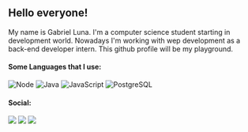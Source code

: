 ## Hello everyone!

My name is Gabriel Luna. I'm a computer science student starting in development world. Nowadays I'm working with wep development as a back-end developer intern. This github profile will be my playground.

#### Some Languages that I use:
![Node](https://cdn.iconscout.com/icon/free/png-512/node-js-1-1174935.png?f=avif&w=30)  ![Java](https://cdn.iconscout.com/icon/free/png-512/java-22-225997.png?f=avif&w=30)  ![JavaScript](https://cdn.iconscout.com/icon/free/png-512/javascript-1-225993.png?f=avif&w=35) ![PostgreSQL](https://cdn.iconscout.com/icon/free/png-512/postgresql-8-1175119.png?f=avif&w=35)

#### Social:
<a href="https://www.linkedin.com/in/gabluna/" target="_blank"><img src="https://img.shields.io/badge/-LinkedIn-%230077B5?style=for-the-badge&logo=linkedin&logoColor=white" target="_blank"></a>
<a href="https://www.instagram.com/gablunadev/" target="_blank"><img src="https://img.shields.io/badge/-Instagram-%23E4405F?style=for-the-badge&logo=instagram&logoColor=white" target="_blank"></a> <a href = "mailto:gabriellunacv@gmail.com"><img src="https://img.shields.io/badge/-Gmail-%23333?style=for-the-badge&logo=gmail&logoColor=white" target="_blank"></a>

